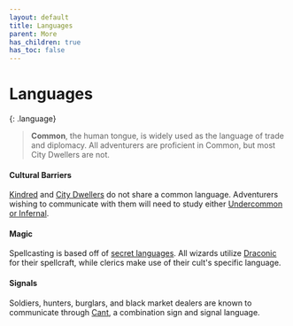 ```yaml
---
layout: default
title: Languages
parent: More
has_children: true
has_toc: false
---
```


# Languages

{: .language}
> **Common**, the human tongue, is widely used as the language of trade and diplomacy. All adventurers are proficient in Common, but most City Dwellers are not.

#### Cultural Barriers

[Kindred](../../character_creation/race/index) and [City Dwellers](../../the_frontier/city_dwellers/index) do not share a common language. Adventurers wishing to communicate with them will need to study either [Undercommon or Infernal](racial#city-dweller-languages).

#### Magic

Spellcasting is based off of [secret languages](secret). All wizards utilize [Draconic](secret#draconic) for their spellcraft, while clerics make use of their cult's specific language. 

#### Signals

Soldiers, hunters, burglars, and black market dealers are known to communicate through [Cant](cant), a combination sign and signal language. 